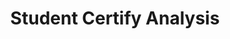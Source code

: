 ---
title: Student Certify Analysis
app_file: main.py
emoji: 🚀
colorFrom: red
colorTo: red
sdk: streamlit
app_port: 8501
tags:
- streamlit
pinned: false
short_description: Streamlit template space
license: mit
---